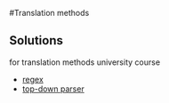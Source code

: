 #Translation methods

Solutions 
--
for translation methods university course
 * [regex](regex)
 * [top-down parser](topdownparsing)